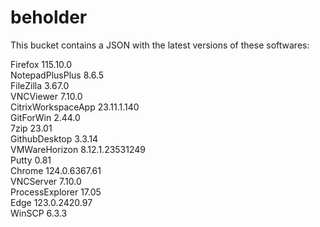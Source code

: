 # beholder
This bucket contains a JSON with the latest versions of these softwares:

Firefox            115.10.0         
NotepadPlusPlus    8.6.5            
FileZilla          3.67.0           
VNCViewer          7.10.0           
CitrixWorkspaceApp 23.11.1.140      
GitForWin          2.44.0           
7zip               23.01            
GithubDesktop      3.3.14           
VMWareHorizon      8.12.1.23531249  
Putty              0.81             
Chrome             124.0.6367.61    
VNCServer          7.10.0           
ProcessExplorer    17.05            
Edge               123.0.2420.97    
WinSCP             6.3.3            




